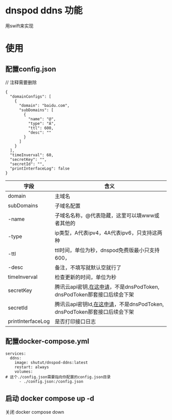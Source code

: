 # dnspod ddns 功能
用swift来实现

# 使用
## 配置config.json
// 注释需要删除
```
{
  "domainConfigs": [
    {
      "domain": "baidu.com",
      "subDomains": [
        {
          "name": "@",
          "type": "A",
          "ttl": 600,
          "desc": ""
        }
      ]
    }
  ],
  "timeInverval": 60,
  "secretKey": "",
  "secretId": "",
  "printInterfaceLog": false
}
```

|  字段   | 含义  |
|  ----  | ----  |
| domain | 主域名 |
| subDomains  | 子域名配置 |
| -name  | 子域名名称，@代表隐藏，这里可以填www或者其他的 |
| -type  | ip类型，A代表ipv4，4A代表ipv6，只支持这两种 |
| -ttl  | ttl时间，单位为秒，dnspod免费版最小只支持600， |
| -desc  | 备注，不填写就默认空就行了 |
| timeInverval  | 检查更新的时间，单位为秒 |
| secretKey  | 腾讯云api密钥,[在这申请](https://console.dnspod.cn/account/token/apikey)，不是dnsPodToken, dnsPodToken那套接口后续会下架 |
| secretId  | 腾讯云api密钥Id,[在这申请](https://console.dnspod.cn/account/token/apikey)，不是dnsPodToken, dnsPodToken那套接口后续会下架 |
| printInterfaceLog  | 是否打印接口日志 |
## 配置docker-compose.yml
```
services:
  ddns:
    image: shutut/dnspod-ddns:latest
    restart: always
    volumes:
# 这个./config.json需要指向你配置的config.json目录
      - ./config.json:/config.json
```
## 启动 docker compose up -d
关闭 docker compose down
